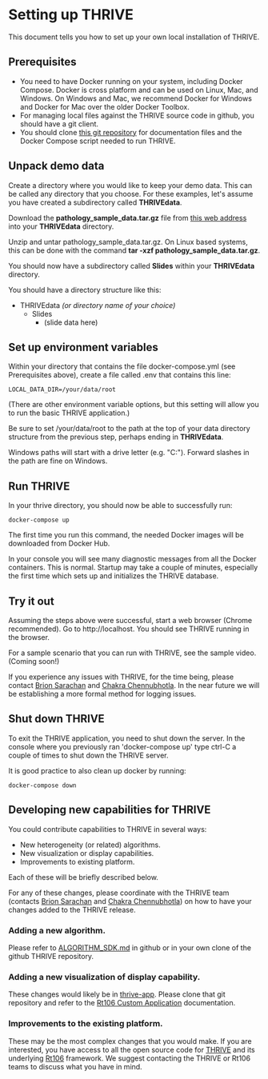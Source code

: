 # Setting up THRIVE
This document tells you how to set up your own local installation of THRIVE.

## Prerequisites
* You need to have Docker running on your system, including Docker Compose.  Docker is cross platform and can be used on Linux, Mac, and Windows. On Windows and Mac, we recommend Docker for Windows and Docker for Mac over the older Docker Toolbox.
* For managing local files against the THRIVE source code in github, you should have a git client.
* You should clone [this git repository](https://github.com/thrive-itcr/thrive) for documentation files and the Docker Compose script needed to run THRIVE.  

## Unpack demo data
Create a directory where you would like to keep your demo data.  This can be called any directory that you choose.  For these examples, let's assume you have created a subdirectory called **THRIVEdata**.

Download the **pathology_sample_data.tar.gz** file from [this web address](https://pitt.box.com/shared/static/dkcp4fshs3qid258kyh1w497n2320fij.gz) into your **THRIVEdata** directory.

Unzip and untar pathology_sample_data.tar.gz.  On Linux based systems, this can be done with the command **tar -xzf pathology_sample_data.tar.gz**.

You should now have a subdirectory called **Slides** within your **THRIVEdata** directory.

You should have a directory structure like this:
* THRIVEdata *(or directory name of your choice)*
  - Slides
    - (slide data here)
    
## Set up environment variables

Within your directory that contains the file docker-compose.yml (see Prerequisites above),
 create a file called .env that contains this line:

```
LOCAL_DATA_DIR=/your/data/root
```

(There are other environment variable options, but this setting will allow you to run the basic THRIVE application.)

Be sure to set /your/data/root to the path at the top of your data directory structure from the previous step, perhaps ending in __THRIVEdata__.

Windows paths  will start with a drive letter (e.g. "C:").  Forward slashes in the path are fine on Windows. 

## Run THRIVE

In your thrive directory, you should now be able to successfully run:

```
docker-compose up
```

The first time you run this command, the needed Docker images will be downloaded from Docker Hub.

In your console you will see many diagnostic messages from all the Docker containers.  This is normal.
Startup may take a couple of minutes, especially the first time which sets up and initializes the THRIVE database.

## Try it out
Assuming the steps above were successful, start a web browser (Chrome recommended).  Go to http://localhost.  You should see THRIVE running in the browser.

For a sample scenario that you can run with THRIVE, see the sample video.  (Coming soon!)

If you experience any issues with THRIVE, for the time being, please contact [Brion Sarachan](mailto:sarachan@ge.com) and [Chakra Chennubhotla](mailto:chakracs@pitt.edu).
In the near future we will be establishing a more formal method for logging issues.

## Shut down THRIVE

To exit the THRIVE application, you need to shut down the server.  In the console
where you previously ran 'docker-compose up' type ctrl-C a couple of times to 
shut down the THRIVE server.

It is good practice to also clean up docker by running:
```
docker-compose down
```

## Developing new capabilities for THRIVE

You could contribute capabilities to THRIVE in several ways:
* New heterogeneity (or related) algorithms.
* New visualization or display capabilities.
* Improvements to existing platform.

Each of these will be briefly described below.

For any of these changes, please coordinate with the THRIVE team 
(contacts [Brion Sarachan](mailto:sarachan@ge.com) and [Chakra Chennubhotla](mailto:chakracs@pitt.edu)) on how to have your changes 
added to the THRIVE release.

### Adding a new algorithm.

Please refer to [ALGORITHM_SDK.md](https://github.com/thrive-itcr/thrive/blob/master/ALGORITHM_SDK.md) in github
or in your own clone of the github THRIVE repository.

### Adding a new visualization of display capability.

These changes would likely be in [thrive-app](https://github.com/thrive-itcr/thrive-app).
Please clone that git repository and refer to the 
[Rt106 Custom Application](https://github.com/rt106/rt106.github.io/blob/master/CUSTOM_APPLICATION_SDK.md) documentation.

### Improvements to the existing platform.

These may be the most complex changes that you would make.  If you are interested, you have
access to all the open source code for [THRIVE](https://github.com/thrive-itcr)
and its underlying [Rt106](https://github.com/rt106) framework.  We suggest contacting the
THRIVE or Rt106 teams to discuss what you have in mind.


